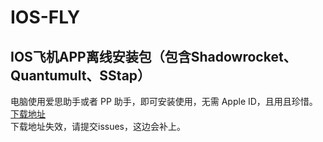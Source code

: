 # IOS-FLY
## IOS飞机APP离线安装包（包含Shadowrocket、Quantumult、SStap）
电脑使用爱思助手或者 PP 助手，即可安装使用，无需 Apple ID，且用且珍惜。   
[下载地址](https://ws28.cn/f/2ob7qvez3c8)   
下载地址失效，请提交issues，这边会补上。
